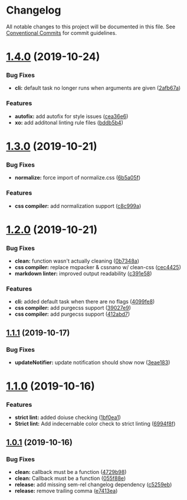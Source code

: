 # Changelog

All notable changes to this project will be documented in this file. See
[Conventional Commits](https://conventionalcommits.org) for commit guidelines.

# [1.4.0](https://github.com/cpetta/sandpaper/compare/v1.3.0...v1.4.0) (2019-10-24)


### Bug Fixes

* **cli:** default task no longer runs when arguments are given ([2afb67a](https://github.com/cpetta/sandpaper/commit/2afb67aa3344063cff6672f6b4585a3c5422a6c6))


### Features

* **autofix:** add autofix for style issues ([cea36e6](https://github.com/cpetta/sandpaper/commit/cea36e6a1e96b53d79119d2037acd2efab09963e))
* **xo:** add additonal linting rule files ([bddb5b4](https://github.com/cpetta/sandpaper/commit/bddb5b4b30e7ebe5b27020950076edbf9b5cc0b3))

# [1.3.0](https://github.com/cpetta/sandpaper/compare/v1.2.0...v1.3.0) (2019-10-21)


### Bug Fixes

* **normalize:** force import of normalize.css ([6b5a05f](https://github.com/cpetta/sandpaper/commit/6b5a05f0682c6a79ca9bfbad7104c36677f14adc))


### Features

* **css compiler:** add normalization support ([c8c999a](https://github.com/cpetta/sandpaper/commit/c8c999a06ffabe4e0bec5cddb5f85bb8755ae8bd))

# [1.2.0](https://github.com/cpetta/sandpaper/compare/v1.1.1...v1.2.0) (2019-10-21)


### Bug Fixes

* **clean:** function wasn't actually cleaning ([0b7348a](https://github.com/cpetta/sandpaper/commit/0b7348ae8d9c1895bcee331e9289e7a4e7ac0b6c))
* **css compiler:** replace mqpacker & cssnano w/ clean-css ([cec4425](https://github.com/cpetta/sandpaper/commit/cec4425721e5d5fbaa3001c1e7f00ece349eb934))
* **markdown linter:** improved output readability ([c391e58](https://github.com/cpetta/sandpaper/commit/c391e586c7e2572500608aad3794aef4d69a0718))


### Features

* **cli:** added default task when there are no flags ([4099fe8](https://github.com/cpetta/sandpaper/commit/4099fe8369dc07814c024cd47d4581cec8cc43de))
* **css compiler:** add purgecss support ([39027e9](https://github.com/cpetta/sandpaper/commit/39027e91d5db2758f26e2dc7feeb093a4f42a4a4))
* **css compiler:** add purgecss support ([412abd7](https://github.com/cpetta/sandpaper/commit/412abd78d4bc49573e552e64cb0962577dc2702f))

## [1.1.1](https://github.com/cpetta/sandpaper/compare/v1.1.0...v1.1.1) (2019-10-17)


### Bug Fixes

* **updateNotifier:** update notification should show now ([3eae183](https://github.com/cpetta/sandpaper/commit/3eae18356dac5fe6414178becdc166b02153d3ef))

# [1.1.0](https://github.com/cpetta/sandpaper/compare/v1.0.1...v1.1.0) (2019-10-16)


### Features

* **strict lint:** added doiuse checking ([1bf0ea1](https://github.com/cpetta/sandpaper/commit/1bf0ea17296ce8e40450407e1110a2c3627cb7c3))
* **Strict lint:** Add indecernable color check to strict linting ([6994f8f](https://github.com/cpetta/sandpaper/commit/6994f8f5e4fdf17fa4f8de7a82138b3178906ea5))

## [1.0.1](https://github.com/cpetta/sandpaper/compare/v1.0.0...v1.0.1) (2019-10-16)


### Bug Fixes

* **clean:** callback must be a function ([4729b98](https://github.com/cpetta/sandpaper/commit/4729b982e88606bf0dcbd54d8359f693be12f20e))
* **clean:** Callback must be a function ([055f88e](https://github.com/cpetta/sandpaper/commit/055f88ed7eccda6e669257e1cf66e23598a7c370))
* **release:** add missing sem-rel changelog dependency ([c5259eb](https://github.com/cpetta/sandpaper/commit/c5259ebeaf217fec69d56a238ee1aba50edc81d9))
* **release:** remove trailing comma ([e7413ea](https://github.com/cpetta/sandpaper/commit/e7413ea69e28b689ff2645f50a240fdb1a6ececb))
